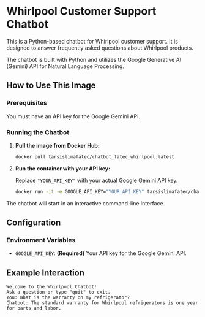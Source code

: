 
# Whirlpool Customer Support Chatbot

This is a Python-based chatbot for Whirlpool customer support. It is designed to answer frequently asked questions about Whirlpool products.

The chatbot is built with Python and utilizes the Google Generative AI (Gemini) API for Natural Language Processing.

## How to Use This Image

### Prerequisites

You must have an API key for the Google Gemini API.

### Running the Chatbot

1.  **Pull the image from Docker Hub:**

    ```bash
    docker pull tarsislimafatec/chatbot_fatec_whirlpool:latest
    ```

2.  **Run the container with your API key:**

    Replace `"YOUR_API_KEY"` with your actual Google Gemini API key.

    ```bash
    docker run -it -e GOOGLE_API_KEY="YOUR_API_KEY" tarsislimafatec/chatbot_fatec_whirlpool:latest
    ```

The chatbot will start in an interactive command-line interface.

## Configuration

### Environment Variables

-   `GOOGLE_API_KEY`: **(Required)** Your API key for the Google Gemini API.

## Example Interaction

```
Welcome to the Whirlpool Chatbot!
Ask a question or type "quit" to exit.
You: What is the warranty on my refrigerator?
Chatbot: The standard warranty for Whirlpool refrigerators is one year for parts and labor.
```
